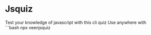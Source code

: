 # Jsquiz

Test your knowledge of javascript with this cli quiz
Use anywhere with ```bash 
npx veenjsquiz
```
